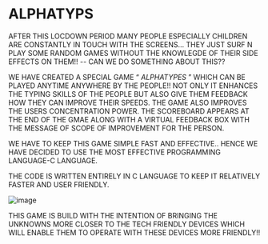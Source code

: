 # ALPHATYPS

AFTER THIS LOCDOWN PERIOD MANY PEOPLE ESPECIALLY CHILDREN ARE CONSTANTLY IN TOUCH WITH THE SCREENS… THEY JUST SURF N PLAY SOME RANDOM GAMES WITHOUT THE KNOWLEGDE OF THEIR SIDE EFFECTS ON THEM!! 
-- CAN WE DO SOMETHING ABOUT THIS?? 

WE HAVE CREATED A SPECIAL GAME  “ *ALPHATYPES* ”  WHICH CAN BE PLAYED  ANYTIME  ANYWHERE  BY THE PEOPLE!! NOT ONLY IT ENHANCES THE TYPING SKILLS OF THE PEOPLE BUT ALSO GIVE THEM FEEDBACK HOW THEY CAN IMPROVE THEIR SPEEDS. THE GAME ALSO IMPROVES THE USERS CONCENTRATION POWER.
THE SCOREBOARD APPEARS AT THE END OF THE GMAE ALONG WITH A VIRTUAL FEEDBACK BOX WITH THE MESSAGE OF SCOPE OF IMPROVEMENT FOR THE PERSON. 

WE HAVE TO KEEP THIS GAME SIMPLE FAST AND EFFECTIVE..
HENCE WE HAVE DECIDED TO USE THE MOST EFFECTIVE PROGRAMMING LANGUAGE-C LANGUAGE.

THE CODE IS WRITTEN ENTIRELY IN C LANGUAGE TO KEEP IT RELATIVELY FASTER AND USER FRIENDLY.

![image](https://github.com/klperiwal/Team_equinox/assets/100295708/fe8afdf0-50cf-420a-9cb8-53c8031231b7)

THIS GAME IS BUILD WITH THE INTENTION OF BRINGING THE UNKNOWNS MORE CLOSER TO THE TECH FRIENDLY DEVICES WHICH WILL ENABLE THEM  TO OPERATE WITH THESE DEVICES MORE FRIENDLY!!
